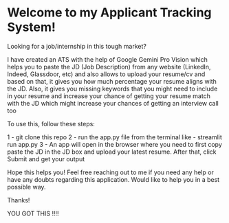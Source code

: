 # Welcome to my Applicant Tracking System!

Looking for a job/internship in this tough market? 

I have created an ATS with the help of Google Gemini Pro Vision which helps you to paste the JD (Job Description) from any website (LinkedIn, Indeed, Glassdoor, etc) and also allows to upload your resume/cv and based on that, it gives you how much percentage your resume aligns with the JD. Also, it gives you missing keywords that you might need to include in your resume and increase your chance of getting your resume match with the JD which might increase your chances of getting an interview call too

To use this, follow these steps:

1 - git clone this repo
2 - run the app.py file from the terminal like - streamlit run app.py
3 - An app will open in the browser where you need to first copy paste the JD in the JD box and upload your latest resume. After that, click    Submit and get your output

Hope this helps you! Feel free reaching out to me if you need any help or have any doubts regarding this application. Would like to help you in a best possible way.

Thanks!

YOU GOT THIS !!!!